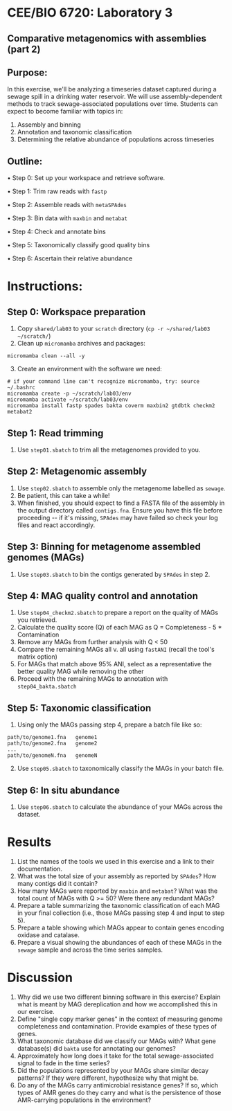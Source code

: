 # CEE/BIO 6720: Laboratory 3
## Comparative metagenomics with assemblies (part 2)


## Purpose: 

In this exercise, we'll be analyzing a timeseries dataset captured during a sewage spill in a drinking water reservoir. We will use assembly-dependent methods to track sewage-associated populations over time. Students can expect to become familiar with topics in:

1. Assembly and binning
2. Annotation and taxonomic classification
3. Determining the relative abundance of populations across timeseries

## Outline: 

•	Step 0: Set up your workspace and retrieve software.

•	Step 1: Trim raw reads with `fastp`

•	Step 2: Assemble reads with `metaSPAdes`

•	Step 3: Bin data with `maxbin` and `metabat`

•	Step 4: Check and annotate bins 

•	Step 5: Taxonomically classify good quality bins

•	Step 6: Ascertain their relative abundance 


# Instructions:

## **Step 0: Workspace preparation** 

1.  Copy `shared/lab03` to your `scratch` directory (`cp -r ~/shared/lab03 ~/scratch/`)
2.  Clean up `micromamba` archives and packages:
```
micromamba clean --all -y
```
3.  Create an environment with the software we need:
```
# if your command line can't recognize micromamba, try: source ~/.bashrc
micromamba create -p ~/scratch/lab03/env
micromamba activate ~/scratch/lab03/env
micromamba install fastp spades bakta coverm maxbin2 gtdbtk checkm2 metabat2
```

## **Step 1: Read trimming** 
1.  Use `step01.sbatch` to trim all the metagenomes provided to you.

## **Step 2: Metagenomic assembly** 
1.  Use `step02.sbatch` to assemble only the metagenome labelled as `sewage`.
2.  Be patient, this can take a while!
3.  When finished, you should expect to find a FASTA file of the assembly in the output directory called `contigs.fna`. Ensure you have this file before proceeding -- if it's missing, `SPAdes` may have failed so check your log files and react accordingly.

## **Step 3: Binning for metagenome assembled genomes (MAGs)**
1. Use `step03.sbatch` to bin the contigs generated by `SPAdes` in step 2.

## **Step 4: MAG quality control and annotation**
1. Use `step04_checkm2.sbatch` to prepare a report on the quality of MAGs you retrieved.
2. Calculate the quality score (Q) of each MAG as Q = Completeness - 5 * Contamination
3. Remove any MAGs from further analysis with Q < 50
4. Compare the remaining MAGs all v. all using `fastANI` (recall the tool's matrix option)
5. For MAGs that match above 95% ANI, select as a representative the better quality MAG while removing the other
6. Proceed with the remaining MAGs to annotation with `step04_bakta.sbatch`

## **Step 5: Taxonomic classification** 
1. Using only the MAGs passing step 4, prepare a batch file like so:
```
path/to/genome1.fna   genome1
path/to/genome2.fna   genome2
...
path/to/genomeN.fna   genomeN
```
2. Use `step05.sbatch` to taxonomically classify the MAGs in your batch file.

## **Step 6: In situ abundance**
1. Use `step06.sbatch` to calculate the abundance of your MAGs across the dataset.
   
# Results

1.  List the names of the tools we used in this exercise and a link to their documentation.
2.  What was the total size of your assembly as reported by `SPAdes`? How many contigs did it contain?
3.  How many MAGs were reported by `maxbin` and `metabat`? What was the total count of MAGs with Q >= 50? Were there any redundant MAGs?
5.  Prepare a table summarizing the taxonomic classification of each MAG in your final collection (i.e., those MAGs passing step 4 and input to step 5).
6.  Prepare a table showing which MAGs appear to contain genes encoding oxidase and catalase. 
7.  Prepare a visual showing the abundances of each of these MAGs in the `sewage` sample and across the time series samples.

# Discussion

1.  Why did we use two different binning software in this exercise? Explain what is meant by MAG dereplication and how we accomplished this in our exercise.
2.  Define "single copy marker genes" in the context of measuring genome completeness and contamination. Provide examples of these types of genes.
3.  What taxonomic database did we classify our MAGs with? What gene database(s) did `bakta` use for annotating our genomes?
4.  Approximately how long does it take for the total sewage-associated signal to fade in the time series?
5.  Did the populations represented by your MAGs share similar decay patterns? If they were different, hypothesize why that might be.
6.  Do any of the MAGs carry antimicrobial resistance genes? If so, which types of AMR genes do they carry and what is the persistence of those AMR-carrying populations in the environment?
